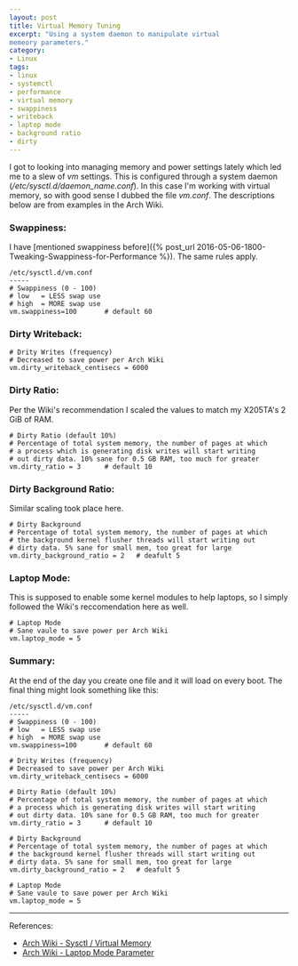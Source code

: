 ```yaml
---
layout: post
title: Virtual Memory Tuning
excerpt: "Using a system daemon to manipulate virtual 
memeory parameters."
category:
- Linux
tags:
- linux
- systemctl
- performance
- virtual memory
- swappiness
- writeback
- laptop mode
- background ratio
- dirty
---
```


I got to looking into managing memory and power settings 
lately which led me to a slew of *vm* settings.  This is 
configured through a system daemon 
(*/etc/sysctl.d/daemon_name.conf*).  In this case I'm 
working with virtual memory, so with good sense I dubbed 
the file *vm.conf*.  The descriptions below are from 
examples in the Arch Wiki.

### Swappiness:

I have [mentioned swappiness before]({% post_url 
2016-05-06-1800-Tweaking-Swappiness-for-Performance %}).  The same rules apply.

```
/etc/sysctl.d/vm.conf
-----
# Swappiness (0 - 100)
# low   = LESS swap use
# high  = MORE swap use
vm.swappiness=100       # default 60
```

###  Dirty Writeback:

```
# Drity Writes (frequency)
# Decreased to save power per Arch Wiki
vm.dirty_writeback_centisecs = 6000
```

### Dirty Ratio:

Per the Wiki's recommendation I scaled the values to match 
my X205TA's 2 GiB of RAM.

```
# Dirty Ratio (default 10%)
# Percentage of total system memory, the number of pages at which 
# a process which is generating disk writes will start writing 
# out dirty data. 10% sane for 0.5 GB RAM, too much for greater
vm.dirty_ratio = 3      # default 10
```

### Dirty Background Ratio:

Similar scaling took place here.

```
# Dirty Background
# Percentage of total system memory, the number of pages at which 
# the background kernel flusher threads will start writing out 
# dirty data. 5% sane for small mem, too great for large
vm.dirty_background_ratio = 2   # deafult 5
```

### Laptop Mode:

This is supposed to enable some kernel modules to help 
laptops, so I simply followed the Wiki's reccomendation 
here as well.

```
# Laptop Mode
# Sane vaule to save power per Arch Wiki
vm.laptop_mode = 5
```

### Summary:

At the end of the day you create one file and it will load 
on every boot.  The final thing might look something like 
this:

```
/etc/sysctl.d/vm.conf
-----
# Swappiness (0 - 100)
# low   = LESS swap use
# high  = MORE swap use
vm.swappiness=100       # default 60

# Drity Writes (frequency)
# Decreased to save power per Arch Wiki
vm.dirty_writeback_centisecs = 6000

# Dirty Ratio (default 10%)
# Percentage of total system memory, the number of pages at which 
# a process which is generating disk writes will start writing 
# out dirty data. 10% sane for 0.5 GB RAM, too much for greater
vm.dirty_ratio = 3      # default 10

# Dirty Background
# Percentage of total system memory, the number of pages at which 
# the background kernel flusher threads will start writing out 
# dirty data. 5% sane for small mem, too great for large
vm.dirty_background_ratio = 2   # deafult 5

# Laptop Mode
# Sane vaule to save power per Arch Wiki
vm.laptop_mode = 5
```

-----
References:

- [Arch Wiki - Sysctl / Virtual Memory](https://wiki.archlinux.org/index.php/Sysctl#Virtual_memory)
- [Arch Wiki - Laptop Mode 
Parameter](https://wiki.archlinux.org/index.php/Power_management#Laptop_Mode)
